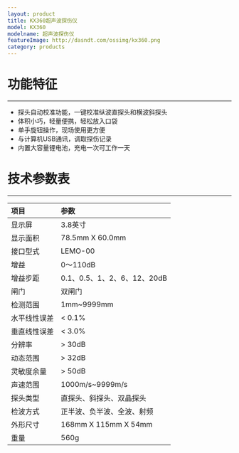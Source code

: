```yaml
---
layout: product
title: KX360超声波探伤仪
model: KX360
modelname: 超声波探伤仪
featureImage: http://dasndt.com/ossimg/kx360.png
category: products
---
```


# 功能特征
---
- 探头自动校准功能，一键校准纵波直探头和横波斜探头
- 体积小巧，轻量便携，轻松放入口袋
- 单手旋钮操作，现场使用更方便
- 与计算机USB通讯，调取探伤记录
- 内置大容量锂电池，充电一次可工作一天


# 技术参数表
---

项目|参数
:-|:-
显示屏|3.8英寸
显示面积|78.5mm X 60.0mm
接口型式|LEMO-00
增益|0～110dB
增益步距|0.1、0.5、1、2、6、12、20dB
闸门|双闸门
检测范围|1mm~9999mm
水平线性误差|< 0.1%
垂直线性误差|< 3.0%
分辨率|> 30dB
动态范围|> 32dB
灵敏度余量|> 50dB
声速范围|1000m/s~9999m/s
探头类型|直探头、斜探头、双晶探头
检波方式|正半波、负半波、全波、射频
外形尺寸|168mm X 115mm X 54mm
重量|560g